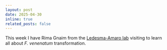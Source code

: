 ```yaml
---
layout: post
date: 2025-04-30
inline: true
related_posts: false
---
```


This week I have Rima Gnaim from the [Ledesma-Amaro lab](https://rlalab.org/) visiting to learn all about *F. venenatum* transformation.
